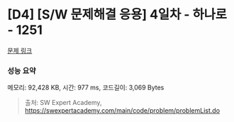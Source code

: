 # [D4] [S/W 문제해결 응용] 4일차 - 하나로 - 1251 

[문제 링크](https://swexpertacademy.com/main/code/problem/problemDetail.do?contestProbId=AV15StKqAQkCFAYD) 

### 성능 요약

메모리: 92,428 KB, 시간: 977 ms, 코드길이: 3,069 Bytes



> 출처: SW Expert Academy, https://swexpertacademy.com/main/code/problem/problemList.do